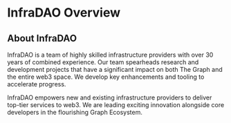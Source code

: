 # InfraDAO Overview

## About InfraDAO

InfraDAO is a team of highly skilled infrastructure providers with over 30 years of combined experience. Our team spearheads research and development projects that have a significant impact on both The Graph and the entire web3 space. We develop key enhancements and tooling to accelerate progress. &#x20;

InfraDAO empowers new and existing infrastructure providers to deliver top-tier services to web3.  We are leading exciting innovation alongside core developers in the flourishing Graph Ecosystem.
